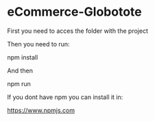 # eCommerce-Globotote

First you need to acces the folder with the project

Then you need to run:

npm install

And then

npm run

If you dont have npm you can install it in:

https://www.npmjs.com
